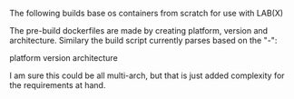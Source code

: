 The following builds base os containers from scratch for use with LAB(X)

The pre-build dockerfiles are made by creating platform, version and architecture.
Similary the build script currently parses based on the "-":

platform
version 
architecture 

I am sure this could be all multi-arch, but that is just added complexity for the requirements at hand.


